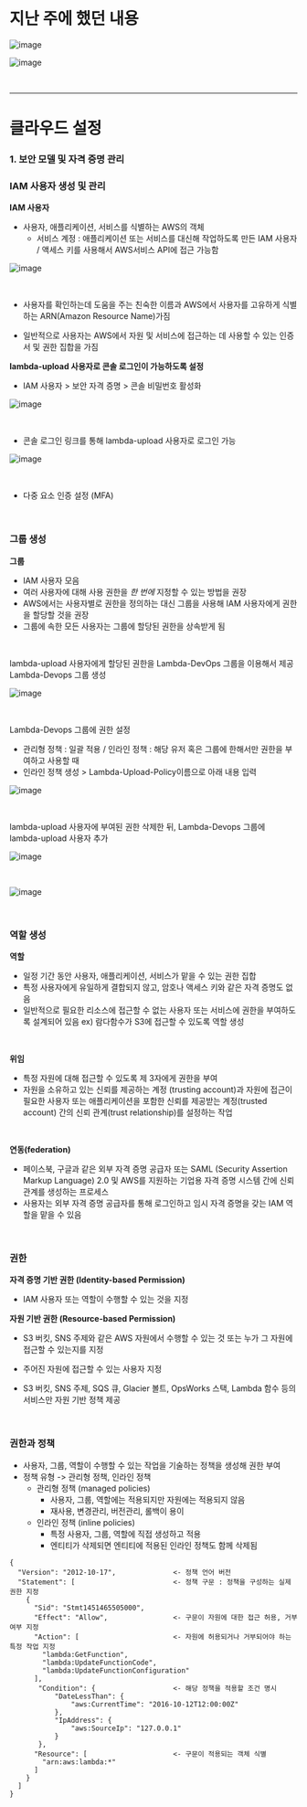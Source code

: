 # 지난 주에 했던 내용

![image](https://user-images.githubusercontent.com/77096463/111091327-e84d9b00-8575-11eb-80f7-fbadcdfb7bb8.png)

![image](https://user-images.githubusercontent.com/77096463/111091786-6b232580-8577-11eb-89c0-aeb959103b09.png)

<br>

---------------

# 클라우드 설정

### 1. 보안 모델 및 자격 증명 관리

### IAM 사용자 생성 및 관리

**IAM 사용자**<br>

- 사용자, 애플리케이션, 서비스를 식별하는 AWS의 객체
  - 서비스 계정 : 애플리케이션 또는 서비스를 대신해 작업하도록 만든 IAM 사용자 / 액세스 키를 사용해서 AWS서비스 API에 접근 가능함

![image](https://user-images.githubusercontent.com/77096463/111093357-0cac7600-857c-11eb-956c-976fdadd2bb2.png)

<br>

- 사용자를 확인하는데 도움을 주는 친숙한 이름과 AWS에서 사용자를 고유하게 식별하는 ARN(Amazon Resource Name)가짐

- 일반적으로 사용자는 AWS에서 자원 및 서비스에 접근하는 데 사용할 수 있는 인증서 및 권한 집합을 가짐

**lambda-upload 사용자로 콘솔 로그인이 가능하도록 설정**<br>

  - IAM 사용자 > 보안 자격 증명 > 콘솔 비밀번호 활성화

![image](https://user-images.githubusercontent.com/77096463/111093068-46c94800-857b-11eb-844e-b6b276afd84d.png)

<br>

-  콘솔 로그인 링크를 통해 lambda-upload 사용자로 로그인 가능

![image](https://user-images.githubusercontent.com/77096463/111093224-bb9c8200-857b-11eb-8750-a953f219e1ab.png)

<br>

- 다중 요소 인증 설정 (MFA)

<br>

### 그룹 생성

**그룹**<br>

- IAM 사용자 모음
- 여러 사용자에 대해 사용 권한을 *한 번에* 지정할 수 있는 방법을 권장
- AWS에서는 사용자별로 권한을 정의하는 대신 그룹을 사용해 IAM 사용자에게 권한을 할당할 것을 권장
- 그룹에 속한 모든 사용자는 그룹에 할당된 권한을 상속받게 됨

<br>

lambda-upload 사용자에게 할당된 권한을 Lambda-DevOps 그룹을 이용해서 제공<br>
Lambda-Devops 그룹 생성

![image](https://user-images.githubusercontent.com/77096463/111093686-e63b0a80-857c-11eb-9064-b358f09d989c.png)

<br>

Lambda-Devops 그룹에 권한 설정

- 관리형 정책 : 일괄 적용 / 인라인 정책 : 해당 유저 혹은 그룹에 한해서만 권한을 부여하고 사용할 때 
- 인라인 정책 생성 > Lambda-Upload-Policy이름으로 아래 내용 입력

![image](https://user-images.githubusercontent.com/77096463/111094361-7ded2880-857e-11eb-90ad-84dd4ddf4c2e.png)

<br>

lambda-upload 사용자에 부여된 권한 삭제한 뒤, Lambda-Devops 그룹에 lambda-upload 사용자 추가

![image](https://user-images.githubusercontent.com/77096463/111094466-b5f46b80-857e-11eb-90b3-2134409b25e2.png)

<br>

![image](https://user-images.githubusercontent.com/77096463/111094641-0ec40400-857f-11eb-871b-da05696dc347.png)

<br>

### 역할 생성

**역할**<br>
- 일정 기간 동안 사용자, 애플리케이션, 서비스가 맡을 수 있는 권한 집합
- 특정 사용자에게 유일하게 결합되지 않고, 암호나 액세스 키와 같은 자격 증명도 없음
- 일반적으로 필요한 리소스에 접근할 수 없는 사용자 또는 서비스에 권한을 부여하도록 설계되어 있음 ex) 람다함수가 S3에 접근할 수 있도록 역할 생성

<br>

**위임**<br>
- 특정 자원에 대해 접근할 수 있도록 제 3자에게 권한을 부여
- 자원을 소유하고 있는 신뢰를 제공하는 계정 (trusting account)과 자원에 접근이 필요한 사용자 또는 애플리케이션을 포함한 신뢰를 제공받는 계정(trusted account) 간의 신뢰 관계(trust relationship)를 설정하는 작업

<br>

**연동(federation)**<br>

- 페이스북, 구글과 같은 외부 자격 증명 공급자 또는 SAML (Security Assertion Markup Language) 2.0 및 AWS를 지원하는 기업용 자격 증명 시스템 간에 신뢰 관계를 생성하는 프로세스
- 사용자는 외부 자격 증명 공급자를 통해 로그인하고 임시 자격 증명을 갖는 IAM 역할을 맡을 수 있음

<br>

### 권한

**자격 증명 기반 권한 (Identity-based Permission)**<br>
- IAM 사용자 또는 역할이 수행할 수 있는 것을 지정

**자원 기반 권한 (Resource-based Permission)**<br>

- S3 버킷, SNS 주제와 같은 AWS 자원에서 수행할 수 있는 것 또는 누가 그 자원에 접근할 수 있는지를 지정

- 주어진 자원에 접근할 수 있는 사용자 지정
- S3 버킷, SNS 주제, SQS 큐, Glacier 볼트, OpsWorks 스택, Lambda 함수 등의 서비스만 자원 기반 정책 제공

<br>

### 권한과 정책

- 사용자, 그룹, 역할이 수행할 수 있는 작업을 기술하는 정책을 생성해 권한 부여
- 정책 유형 -> 관리형 정책, 인라인 정책
  - 관리형 정책 (managed policies)
    - 사용자, 그룹, 역할에는 적용되지만 자원에는 적용되지 않음
    - 재사용, 변경관리, 버전관리, 롤백이 용이
  - 인라인 정책 (inline policies)
    - 특정 사용자, 그룹, 역할에 직접 생성하고 적용
    - 엔티티가 삭제되면 엔티티에 적용된 인라인 정책도 함께 삭제됨

```
{
  "Version": "2012-10-17",				<- 정책 언어 버전
  "Statement": [						<- 정책 구문 : 정책을 구성하는 실제 권한 지정
    {
      "Sid": "Stmt1451465505000",
      "Effect": "Allow",				<- 구문이 자원에 대한 접근 허용, 거부 여부 지정
      "Action": [						<- 자원에 허용되거나 거부되어야 하는 특정 작업 지정
        "lambda:GetFunction",			
        "lambda:UpdateFunctionCode",
        "lambda:UpdateFunctionConfiguration"
      ],
       "Condition": {					<- 해당 정책을 적용할 조건 명시 
           "DateLessThan": {          
               "aws:CurrentTime": "2016-10-12T12:00:00Z"
           }, 
           "IpAddress": {
               "aws:SourceIp": "127.0.0.1"
           }
       },
      "Resource": [						<- 구문이 적용되는 객체 식별
        "arn:aws:lambda:*"
      ]
    }
  ]
}
```

<br>

